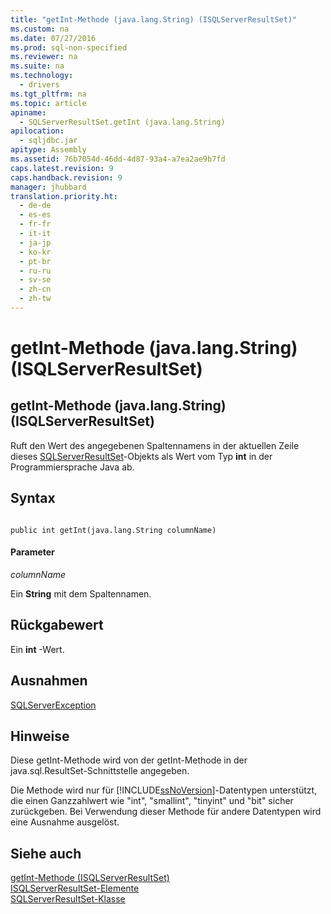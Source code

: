 ```yaml
---
title: "getInt-Methode (java.lang.String) (ISQLServerResultSet)"
ms.custom: na
ms.date: 07/27/2016
ms.prod: sql-non-specified
ms.reviewer: na
ms.suite: na
ms.technology: 
  - drivers
ms.tgt_pltfrm: na
ms.topic: article
apiname: 
  - SQLServerResultSet.getInt (java.lang.String)
apilocation: 
  - sqljdbc.jar
apitype: Assembly
ms.assetid: 76b7054d-46dd-4d87-93a4-a7ea2ae9b7fd
caps.latest.revision: 9
caps.handback.revision: 9
manager: jhubbard
translation.priority.ht: 
  - de-de
  - es-es
  - fr-fr
  - it-it
  - ja-jp
  - ko-kr
  - pt-br
  - ru-ru
  - sv-se
  - zh-cn
  - zh-tw
---
```

# getInt-Methode (java.lang.String) (ISQLServerResultSet)
    
## getInt\-Methode \(java.lang.String\) \(ISQLServerResultSet\)  
 Ruft den Wert des angegebenen Spaltennamens in der aktuellen Zeile dieses [SQLServerResultSet](../content/SQLServerResultSet-Class.md)\-Objekts als Wert vom Typ **int** in der Programmiersprache Java ab.  
  
## Syntax  
  
```  
  
public int getInt(java.lang.String columnName)  
```  
  
#### Parameter  
 *columnName*  
  
 Ein **String** mit dem Spaltennamen.  
  
## Rückgabewert  
 Ein **int** \-Wert.  
  
## Ausnahmen  
 [SQLServerException](../content/SQLServerException-Class.md)  
  
## Hinweise  
 Diese getInt\-Methode wird von der getInt\-Methode in der java.sql.ResultSet\-Schnittstelle angegeben.  
  
 Die Methode wird nur für [!INCLUDE[ssNoVersion](../content/includes/ssNoVersion_md.md)]\-Datentypen unterstützt, die einen Ganzzahlwert wie "int", "smallint", "tinyint" und "bit" sicher zurückgeben. Bei Verwendung dieser Methode für andere Datentypen wird eine Ausnahme ausgelöst.  
  
## Siehe auch  
 [getInt-Methode &#40;ISQLServerResultSet&#41;](../content/getInt-Method--SQLServerResultSet-.md)   
 [ISQLServerResultSet-Elemente](../content/SQLServerResultSet-Members.md)   
 [SQLServerResultSet-Klasse](../content/SQLServerResultSet-Class.md)  
  
  